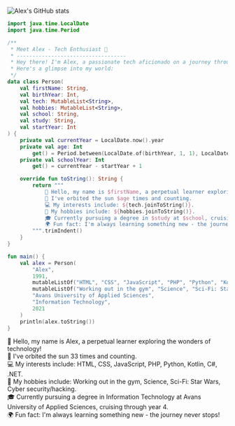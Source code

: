![Alex's GitHub stats](https://github-readme-stats.vercel.app/api?username=AlexVDV116&show_icons=true&theme=transparent&hide_rank=true)


```Kotlin
import java.time.LocalDate
import java.time.Period

/**
 * Meet Alex - Tech Enthusiast 🚀
 * -----------------------------------
 * Hey there! I'm Alex, a passionate tech aficionado on a journey through the digital universe.
 * Here's a glimpse into my world:
 */
data class Person(
    val firstName: String,
    val birthYear: Int,
    val tech: MutableList<String>,
    val hobbies: MutableList<String>,
    val school: String,
    val study: String,
    val startYear: Int
) {
    private val currentYear = LocalDate.now().year
    private val age: Int
        get() = Period.between(LocalDate.of(birthYear, 1, 1), LocalDate.now()).years
    private val schoolYear: Int
        get() = currentYear - startYear + 1

    override fun toString(): String {
        return """
            👋 Hello, my name is $firstName, a perpetual learner exploring the wonders of technology!
            🎂 I've orbited the sun $age times and counting.
            💻 My interests include: ${tech.joinToString()}.
            🌟 My hobbies include: ${hobbies.joinToString()}.
            🎓 Currently pursuing a degree in $study at $school, cruising through year $schoolYear.
            🌍 Fun fact: I'm always learning something new - the journey never stops!
        """.trimIndent()
    }
}

fun main() {
    val alex = Person(
        "Alex",
        1991,
        mutableListOf("HTML", "CSS", "JavaScript", "PHP", "Python", "Kotlin", "C#", ".NET"),
        mutableListOf("Working out in the gym", "Science", "Sci-Fi: Star Wars", "Cyber security/hacking"),
        "Avans University of Applied Sciences",
        "Information Technology",
        2021
    )
    println(alex.toString())
}

```

👋 Hello, my name is Alex, a perpetual learner exploring the wonders of technology!\
🎂 I've orbited the sun 33 times and counting.\
💻 My interests include: HTML, CSS, JavaScript, PHP, Python, Kotlin, C#, .NET.\
🌟 My hobbies include: Working out in the gym, Science, Sci-Fi: Star Wars, Cyber security/hacking.\
🎓 Currently pursuing a degree in Information Technology at Avans University of Applied Sciences, cruising through year 4.\
🌍 Fun fact: I'm always learning something new - the journey never stops!

